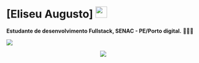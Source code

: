 # [Eliseu Augusto] <img src="https://i.gifer.com/9ARm.gif" width="30px">

<strong>Estudante de desenvolvimento Fullstack, SENAC - PE/Porto digital.</strong> 👨🏻‍💻 

![](https://www.imagensanimadas.com/data/media/56/computador-imagem-animada-0523.gif)

  <div align="center">
  <a href="https://www.linkedin.com/feed/" alt="Linkedin">
    <img src="https://img.shields.io/badge/-Linkedin-0e76a8?style=flat-square&logo=Linkedin&logoColor=white&link=https://www.linkedin.com/feed/" /></a>

</div>
